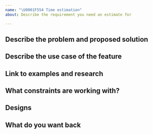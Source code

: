 ```yaml
---
name: "\U0001F554 Time estimation"
about: Describe the requirement you need an estimate for

---
```


<!--- Provide a general summary of the issue in the Title above -->

## Describe the problem and proposed solution
<!--- Tell us what should happen -->

## Describe the use case of the feature
<!--- Who will use this, and how -->

## Link to examples and research
<!--- Tell us what should happen -->

## What constraints are working with?
<!--- Tell us how long the implementation should take, is there any documentation that could be useful? -->

## Designs
<!--- Are designs needed if add the links here -->

## What do you want back
<!--- A simple time estimation? a breakdown of the time? Finger in the air guess or spending a chunk of time on investigation -->
